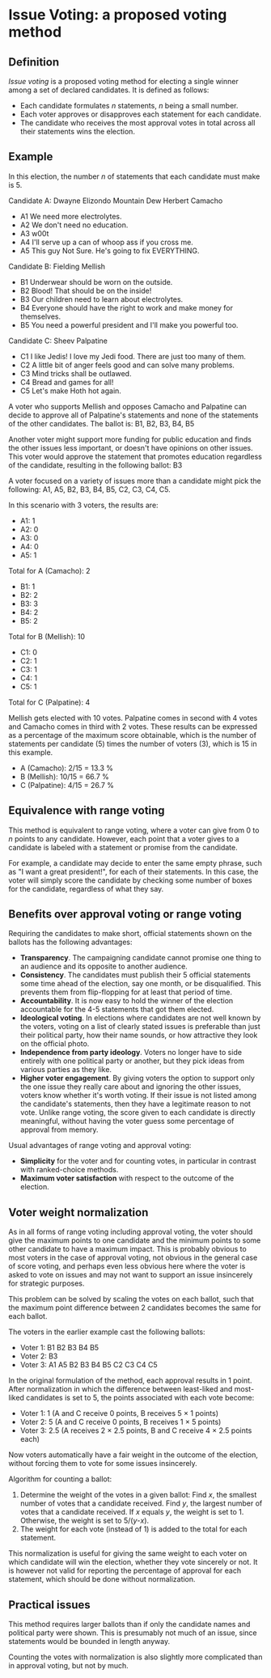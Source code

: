 Issue Voting: a proposed voting method
======================================

Definition
----------

_Issue voting_ is a proposed voting method for electing a single
winner among a set of declared candidates. It is defined as follows:

* Each candidate formulates _n_ statements, _n_ being a small number.
* Each voter approves or disapproves each statement for each candidate.
* The candidate who receives the most approval votes in total across
  all their statements wins the election.

Example
-------

In this election, the number $n$ of statements that each candidate
must make is 5.

Candidate A: Dwayne Elizondo Mountain Dew Herbert Camacho

* A1 We need more electrolytes.
* A2 We don't need no education.
* A3 w00t
* A4 I'll serve up a can of whoop ass if you cross me.
* A5 This guy Not Sure. He's going to fix EVERYTHING.

Candidate B: Fielding Mellish

* B1 Underwear should be worn on the outside.
* B2 Blood! That should be on the inside!
* B3 Our children need to learn about electrolytes.
* B4 Everyone should have the right to work and make money for themselves.
* B5 You need a powerful president and I'll make you powerful too.

Candidate C: Sheev Palpatine

* C1 I like Jedis! I love my Jedi food. There are just too many of them.
* C2 A little bit of anger feels good and can solve many problems.
* C3 Mind tricks shall be outlawed.
* C4 Bread and games for all!
* C5 Let's make Hoth hot again.

A voter who supports Mellish and opposes Camacho and Palpatine can
decide to approve all of Palpatine's statements and none of the
statements of the other candidates. The ballot is: B1, B2, B3, B4, B5

Another voter might support more funding for public education and finds the
other issues less important, or doesn't have opinions on other issues.
This voter would approve the statement that promotes
education regardless of the candidate, resulting in the
following ballot: B3

A voter focused on a variety of issues more than a candidate might
pick the following: A1, A5, B2, B3, B4, B5, C2, C3, C4, C5.

In this scenario with 3 voters, the results are:

* A1: 1
* A2: 0
* A3: 0
* A4: 0
* A5: 1

Total for A (Camacho): 2

* B1: 1
* B2: 2
* B3: 3
* B4: 2
* B5: 2

Total for B (Mellish): 10

* C1: 0
* C2: 1
* C3: 1
* C4: 1
* C5: 1

Total for C (Palpatine): 4

Mellish gets elected with 10 votes. Palpatine comes in second with 4
votes and Camacho comes in third with 2 votes. These results can be
expressed as a percentage of the maximum score obtainable, which is
the number of statements per candidate (5) times the number of voters
(3), which is 15 in this example.

* A (Camacho): 2/15 = 13.3 %
* B (Mellish): 10/15 = 66.7 %
* C (Palpatine): 4/15 = 26.7 %

Equivalence with range voting
-----------------------------

This method is equivalent to range voting, where a voter can give from
0 to _n_ points to any candidate. However, each point that a voter
gives to a candidate is labeled with a statement or promise from the
candidate.

For example, a candidate may decide to enter the same empty
phrase, such as "I want a great president!",
for each of their statements. In this case, the voter will simply
score the candidate by checking some number of boxes for the
candidate, regardless of what they say.

Benefits over approval voting or range voting
---------------------------------------------

Requiring the candidates to make short, official statements shown on
the ballots has the following advantages:

* **Transparency**. The campaigning candidate cannot
  promise one thing to an audience and its opposite to another
  audience.
* **Consistency**. The candidates must publish their 5 official statements
  some time ahead of the election, say one month, or be disqualified.
  This prevents them from flip-flopping for at least that period of
  time.
* **Accountability**. It is now easy to hold the winner of the election
  accountable for the 4-5 statements that got them elected.
* **Ideological voting**. In elections where candidates are not well known
  by the voters, voting on a list of clearly stated issues is
  preferable than just their political party, how their name sounds,
  or how attractive they look on the official photo.
* **Independence from party ideology**. Voters no longer have to side
  entirely with one political party or another, but they pick
  ideas from various parties as they like.
* **Higher voter engagement**. By giving voters the option to support only
  the one issue they really care about and ignoring the other issues,
  voters know whether it's worth voting. If their issue is not listed
  among the candidate's statements, then they have a legitimate reason
  to not vote. Unlike range voting, the score given to each candidate
  is directly meaningful, without having the voter guess some
  percentage of approval from memory.

Usual advantages of range voting and approval voting:

* **Simplicity** for the voter and for counting votes, in particular
  in contrast with ranked-choice methods.
* **Maximum voter satisfaction** with respect to the outcome of the
  election.

Voter weight normalization
--------------------------

As in all forms of range voting including approval voting, the voter
should give the maximum points to one candidate and the minimum
points to some other candidate to have a maximum impact.
This is probably obvious to most
voters in the case of approval voting, not obvious in the general
case of score voting, and perhaps even less obvious here where
the voter is asked to vote on issues and may not want to support an
issue insincerely for strategic purposes.

This problem can be solved by scaling the votes on each ballot, such that
the maximum point difference between 2 candidates becomes the same
for each ballot.

The voters in the earlier example cast the following ballots:

* Voter 1: B1 B2 B3 B4 B5
* Voter 2: B3
* Voter 3: A1 A5 B2 B3 B4 B5 C2 C3 C4 C5

In the original formulation of the method, each approval results in 1
point. After normalization in which the difference between least-liked
and most-liked candidates is set to 5, the points associated with each
vote become:

* Voter 1: 1 (A and C receive 0 points, B receives 5 × 1 points)
* Voter 2: 5 (A and C receive 0 points, B receives 1 × 5 points)
* Voter 3: 2.5 (A receives 2 × 2.5 points, B and C receive 4 × 2.5
  points each)

Now voters automatically have a fair weight in the outcome of the
election, without forcing them to vote for some issues insincerely.

Algorithm for counting a ballot:

1. Determine the weight of the votes in a given ballot: Find _x_, the
   smallest number of votes that a candidate received. Find _y_, the
   largest number of votes that a candidate received. If _x_ equals
   _y_, the weight is set to 1. Otherwise, the weight is set to
   5/(_y_-_x_).
2. The weight for each vote (instead of 1) is added to the total for each
   statement.

This normalization is useful for giving the same weight to each voter
on which candidate will win the election, whether they vote sincerely
or not. It is however not valid for reporting the percentage of
approval for each statement, which should be done without
normalization.

Practical issues
----------------

This method requires larger ballots than if only the candidate names
and political party were shown. This is presumably not much of an
issue, since statements would be bounded in length anyway.

Counting the votes with normalization is also slightly more
complicated than in approval voting, but not by much.
